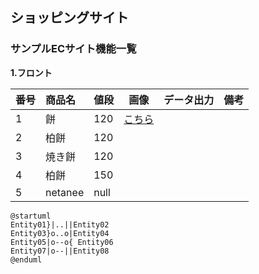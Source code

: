 ## ショッピングサイト
### サンプルECサイト機能一覧
**1.フロント**

|番号|商品名|値段|画像|データ出力|備考|
|:---|:---|:---|:---:|:---:|:---|
|1|餅|120|[こちら](https://user-images.githubusercontent.com/82856348/126104102-bd3b3fd6-f44b-49d5-8c81-c4a994211ed5.JPG)|||
|2|柏餅|120||||
|3|焼き餅|120||||
|4|柏餅|150||||
|5|netanee|null||||

```startuml
@startuml
Entity01}|..||Entity02
Entity03}o..o|Entity04
Entity05|o--o{ Entity06
Entity07|o--||Entity08
@enduml
```
